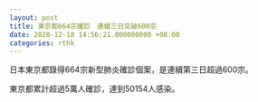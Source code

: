 ```yaml
---
layout: post
title: 東京都664宗確診　連續三日突破600宗
date: 2020-12-18 14:56:21.000000000 +08:00
categories: rthk
---
```


日本東京都錄得664宗新型肺炎確診個案，是連續第三日超過600宗。

東京都累計超過5萬人確診，達到50154人感染。
